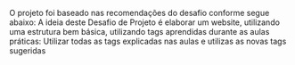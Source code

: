 O projeto foi baseado nas recomendações do desafio conforme segue abaixo:
A ideia deste Desafio de Projeto é elaborar um website, utilizando uma estrutura bem básica, utilizando tags aprendidas durante as aulas práticas:
Utilizar todas as tags explicadas nas aulas e utilizas as novas tags sugeridas

